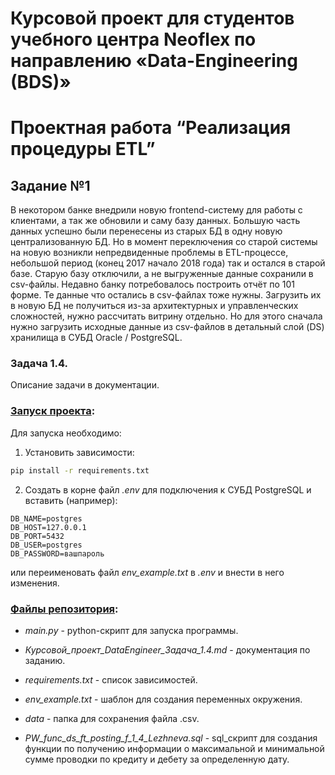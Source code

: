 # Курсовой проект для студентов учебного центра Neoflex по направлению «Data-Engineering (BDS)»

# Проектная работа “Реализация процедуры ETL”

## Задание №1

В некотором банке внедрили новую frontend-систему для работы с клиентами, а так же обновили и саму базу данных. Большую часть данных успешно были перенесены из старых БД в одну новую централизованную БД.  Но в момент переключения со старой системы на новую возникли непредвиденные проблемы в ETL-процессе, небольшой период (конец 2017 начало 2018 года) так и остался в старой базе. Старую базу отключили, а не выгруженные данные сохранили в csv-файлы. Недавно банку потребовалось построить отчёт по 101 форме. Те данные что остались в csv-файлах тоже нужны. Загрузить их в новую БД не получиться из-за архитектурных и управленческих сложностей, нужно рассчитать витрину отдельно. Но для этого сначала нужно загрузить исходные данные из csv-файлов в детальный слой (DS) хранилища в СУБД Oracle / PostgreSQL.

### Задача 1.4.

Описание задачи в документации.

### <u>Запуск проекта</u>:

Для запуска необходимо:

1. Установить зависимости:

```bash
pip install -r requirements.txt
```
2. Создать в корне файл _.env_ для подключения к СУБД PostgreSQL и вставить (например):

```base
DB_NAME=postgres
DB_HOST=127.0.0.1
DB_PORT=5432
DB_USER=postgres
DB_PASSWORD=вашпароль
```
или переименовать файл _env_example.txt_ в _.env_ и внести в него изменения.

### <u>Файлы репозитория</u>:

* _main.py_ - python-cкрипт для запуска программы.

* _Курсовой_проект_DataEngineer_Задача_1.4.md_ - документация по заданию.

* _requirements.txt_ - cписок зависимостей.

* _env_example.txt_ - шаблон для создания переменных окружения.

* _data_  - папка для сохранения файла .csv.

* _PW_func_ds_ft_posting_f_1_4_Lezhneva.sql_  - sql_скрипт для создания функции по получению информации о максимальной и минимальной сумме проводки 
 по кредиту и дебету за определенную дату.
